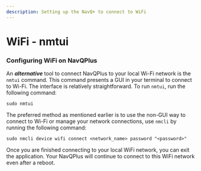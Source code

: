 ```yaml
---
description: Setting up the NavQ+ to connect to WiFi
---
```


# WiFi - nmtui

### Configuring WiFi on NavQPlus <a href="#configuring-wifi-on-navqplus" id="configuring-wifi-on-navqplus"></a>

An _**alternative**_ tool to connect NavQPlus to your local Wi-Fi network is the `nmtui` command. This command presents a GUI in your terminal to connect to Wi-Fi. The interface is relatively straightforward. To run `nmtui`, run the following command:

```
sudo nmtui
```

The preferred method as mentioned earlier is to use the non-GUI way to connect to Wi-Fi or manage your network connections, use `nmcli` by running the following command:

```
sudo nmcli device wifi connect <network_name> password "<password>"
```

Once you are finished connecting to your local WiFi network, you can exit the application. Your NavQPlus will continue to connect to this WiFi network even after a reboot.
